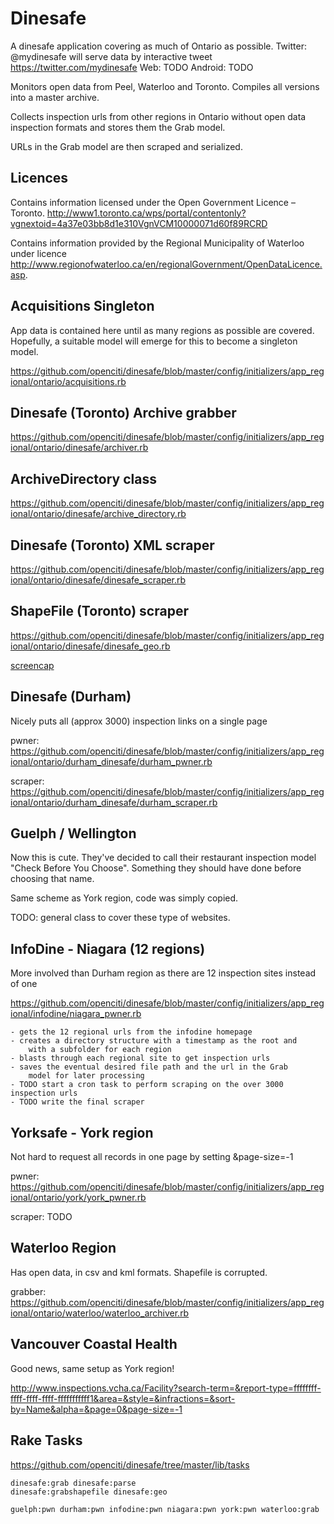 Dinesafe
===

A dinesafe application covering as much of Ontario as possible.
Twitter: @mydinesafe will serve data by interactive tweet
https://twitter.com/mydinesafe
Web: TODO
Android: TODO

Monitors open data from Peel, Waterloo and Toronto.
Compiles all versions into a master archive.

Collects inspection urls from other regions in Ontario without
open data inspection formats and stores them the Grab model.

URLs in the Grab model are then scraped and serialized.

Licences
---
Contains information licensed under the Open Government Licence – Toronto.
http://www1.toronto.ca/wps/portal/contentonly?vgnextoid=4a37e03bb8d1e310VgnVCM10000071d60f89RCRD

Contains information provided by the Regional Municipality of Waterloo under licence
http://www.regionofwaterloo.ca/en/regionalGovernment/OpenDataLicence.asp.

Acquisitions Singleton
---
App data is contained here until as many regions as possible are covered.
Hopefully, a suitable model will emerge for this to become a singleton model.

https://github.com/openciti/dinesafe/blob/master/config/initializers/app_regional/ontario/acquisitions.rb


Dinesafe (Toronto) Archive grabber
---
https://github.com/openciti/dinesafe/blob/master/config/initializers/app_regional/ontario/dinesafe/archiver.rb

ArchiveDirectory class
---
https://github.com/openciti/dinesafe/blob/master/config/initializers/app_regional/ontario/dinesafe/archive_directory.rb

Dinesafe (Toronto) XML scraper
---
https://github.com/openciti/dinesafe/blob/master/config/initializers/app_regional/ontario/dinesafe/dinesafe_scraper.rb

ShapeFile (Toronto) scraper
---
https://github.com/openciti/dinesafe/blob/master/config/initializers/app_regional/ontario/dinesafe/dinesafe_geo.rb

[screencap](https://raw.githubusercontent.com/openciti/dinesafe/master/app/assets/ontario/images/dev_screenshots/geo.png)


Dinesafe (Durham)
---
Nicely puts all (approx 3000) inspection links on a single page

pwner:
https://github.com/openciti/dinesafe/blob/master/config/initializers/app_regional/ontario/durham_dinesafe/durham_pwner.rb

scraper:
https://github.com/openciti/dinesafe/blob/master/config/initializers/app_regional/ontario/durham_dinesafe/durham_scraper.rb

Guelph / Wellington
---

Now this is cute. They've decided to call their restaurant inspection model "Check Before You Choose".
Something they should have done before choosing that name.

Same scheme as York region, code was simply copied.

TODO: general class to cover these type of websites.


InfoDine - Niagara (12 regions)
---

More involved than Durham region as there are 12 inspection sites instead of one

https://github.com/openciti/dinesafe/blob/master/config/initializers/app_regional/infodine/niagara_pwner.rb

    - gets the 12 regional urls from the infodine homepage
    - creates a directory structure with a timestamp as the root and
        with a subfolder for each region
    - blasts through each regional site to get inspection urls
    - saves the eventual desired file path and the url in the Grab
        model for later processing
    - TODO start a cron task to perform scraping on the over 3000 inspection urls
    - TODO write the final scraper

Yorksafe - York region
---

Not hard to request all records in one page by setting &page-size=-1

pwner:
https://github.com/openciti/dinesafe/blob/master/config/initializers/app_regional/ontario/york/york_pwner.rb

scraper: TODO

Waterloo Region
---
Has open data, in csv and kml formats. Shapefile is corrupted.

grabber:
https://github.com/openciti/dinesafe/blob/master/config/initializers/app_regional/ontario/waterloo/waterloo_archiver.rb


Vancouver Coastal Health
---
Good news, same setup as York region!

http://www.inspections.vcha.ca/Facility?search-term=&report-type=ffffffff-ffff-ffff-ffff-fffffffffff1&area=&style=&infractions=&sort-by=Name&alpha=&page=0&page-size=-1



Rake Tasks
---
https://github.com/openciti/dinesafe/tree/master/lib/tasks

    dinesafe:grab dinesafe:parse
    dinesafe:grabshapefile dinesafe:geo

    guelph:pwn durham:pwn infodine:pwn niagara:pwn york:pwn waterloo:grab

